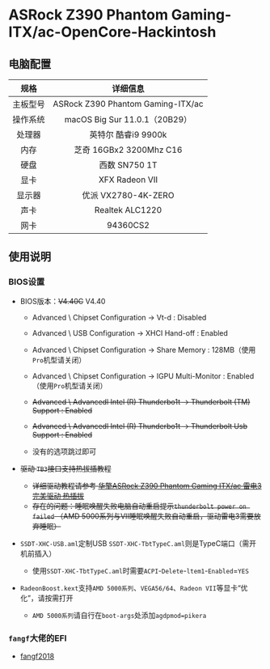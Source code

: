 # ASRock Z390 Phantom Gaming- ITX/ac-OpenCore-Hackintosh


## 电脑配置
|规格 | 详细信息|
|:-: | :-:|
|主板型号| ASRock Z390 Phantom Gaming-ITX/ac |
|操作系统| macOS Big Sur 11.0.1（20B29） |
|处理器| 英特尔 酷睿i9 9900k |
|内存| 芝奇 16GBx2 3200Mhz C16 |
|硬盘| 西数 SN750 1T |
|显卡| XFX Radeon VII |
|显示器| 优派 VX2780-4K-ZERO |
|声卡| Realtek ALC1220 |
|网卡| 94360CS2 |

## 使用说明

### BIOS设置

- BIOS版本：~~V4.40C~~ V4.40

  - Advanced \ Chipset Configuration → Vt-d : Disabled

  - Advanced \ USB Configuration → XHCI Hand-off : Enabled

  - Advanced \ Chipset Configuration → Share Memory : 128MB（使用`Pro`机型请关闭）

  - Advanced \ Chipset Configuration → IGPU Multi-Monitor : Enabled（使用`Pro`机型请关闭）
  
  - ~~Advanced \ Advancedl Intel (R) Thunderbo1t → Thunderbolt (TM)
  Support : Enabled~~
  
  - ~~Advanced \ Advancedl Intel (R) Thunderbo1t → Thunderbolt Usb Support
 : Enabled~~
  
  - 没有的选项跳过即可
    
- ~~驱动 `TB3`接口支持热拔插教程~~
    
  - ~~详细驱动教程请参考 [华擎ASRock Z390 Phantom Gaming ITX/ac 雷电3 完美驱动 热插拔](https://fangf.cc/2020/05/19/TB3/)~~
  - ~~存在的问题：睡眠唤醒失败电脑自动重启提示`thunderbolt power on failed` （AMD 5000系列与VII睡眠唤醒失败自动重启，驱动雷电3需要放弃睡眠）~~

- `SSDT-XHC-USB.aml`定制USB `SSDT-XHC-TbtTypeC.aml`则是TypeC端口（需开机前插入）
  - 使用`SSDT-XHC-TbtTypeC.aml`时需要`ACPI`-`Delete`-`ltem1`-`Enabled`=`YES`
  
- `RadeonBoost.kext`支持`AMD 5000系列`、`VEGA56/64`、`Radeon VII`等显卡“优化”，请按需打开
  - `AMD 5000系列`请自行在`boot-args`处添加`agdpmod=pikera`
  
### `fangf`大佬的EFI
 
  - [fangf2018](https://github.com/fangf2018/ASRock-Z390-Phantom-ITX-OpenCore-Hackintosh)
  


